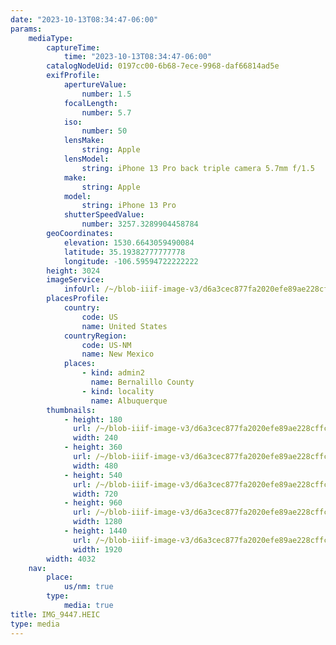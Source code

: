 ```yaml
---
date: "2023-10-13T08:34:47-06:00"
params:
    mediaType:
        captureTime:
            time: "2023-10-13T08:34:47-06:00"
        catalogNodeUid: 0197cc00-6b68-7ece-9968-daf66814ad5e
        exifProfile:
            apertureValue:
                number: 1.5
            focalLength:
                number: 5.7
            iso:
                number: 50
            lensMake:
                string: Apple
            lensModel:
                string: iPhone 13 Pro back triple camera 5.7mm f/1.5
            make:
                string: Apple
            model:
                string: iPhone 13 Pro
            shutterSpeedValue:
                number: 3257.3289904458784
        geoCoordinates:
            elevation: 1530.6643059490084
            latitude: 35.19382777777778
            longitude: -106.59594722222222
        height: 3024
        imageService:
            infoUrl: /~/blob-iiif-image-v3/d6a3cec877fa2020efe89ae228cffcccf246caf6b0d47f20e1bf5b29382eb463/info.json
        placesProfile:
            country:
                code: US
                name: United States
            countryRegion:
                code: US-NM
                name: New Mexico
            places:
                - kind: admin2
                  name: Bernalillo County
                - kind: locality
                  name: Albuquerque
        thumbnails:
            - height: 180
              url: /~/blob-iiif-image-v3/d6a3cec877fa2020efe89ae228cffcccf246caf6b0d47f20e1bf5b29382eb463/full/240%2C180/0/default.jpg
              width: 240
            - height: 360
              url: /~/blob-iiif-image-v3/d6a3cec877fa2020efe89ae228cffcccf246caf6b0d47f20e1bf5b29382eb463/full/480%2C360/0/default.jpg
              width: 480
            - height: 540
              url: /~/blob-iiif-image-v3/d6a3cec877fa2020efe89ae228cffcccf246caf6b0d47f20e1bf5b29382eb463/full/720%2C540/0/default.jpg
              width: 720
            - height: 960
              url: /~/blob-iiif-image-v3/d6a3cec877fa2020efe89ae228cffcccf246caf6b0d47f20e1bf5b29382eb463/full/1280%2C960/0/default.jpg
              width: 1280
            - height: 1440
              url: /~/blob-iiif-image-v3/d6a3cec877fa2020efe89ae228cffcccf246caf6b0d47f20e1bf5b29382eb463/full/1920%2C1440/0/default.jpg
              width: 1920
        width: 4032
    nav:
        place:
            us/nm: true
        type:
            media: true
title: IMG_9447.HEIC
type: media
---
```

